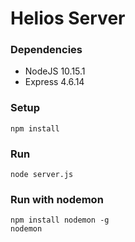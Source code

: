 # Helios Server

### Dependencies
* NodeJS 10.15.1
* Express 4.6.14

### Setup
```
npm install
```

### Run
```
node server.js
```

### Run with nodemon
```
npm install nodemon -g
nodemon
```
